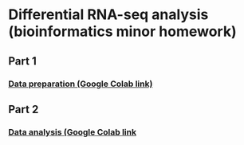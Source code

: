 # Differential RNA-seq analysis (bioinformatics minor homework)
## Part 1
### [Data preparation (Google Colab link)](https://colab.research.google.com/drive/1DpefwmIcyMZxgygA8Q5n1hlqYW_jLwOi?usp=sharing)


## Part 2
### [Data analysis (Google Colab link](https://colab.research.google.com/drive/1QBZR9WWVBPjnA-QbLUwogyv0QVEWE3xM?usp=sharing)
